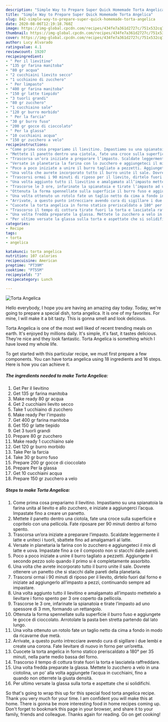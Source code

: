 ```yaml
---
description: "Simple Way to Prepare Super Quick Homemade Torta Angelica"
title: "Simple Way to Prepare Super Quick Homemade Torta Angelica"
slug: 842-simple-way-to-prepare-super-quick-homemade-torta-angelica
date: 2020-08-06T12:19:18.760Z
image: https://img-global.cpcdn.com/recipes/434fe7a361d2727c/751x532cq70/torta-angelica-recipe-main-photo.jpg
thumbnail: https://img-global.cpcdn.com/recipes/434fe7a361d2727c/751x532cq70/torta-angelica-recipe-main-photo.jpg
cover: https://img-global.cpcdn.com/recipes/434fe7a361d2727c/751x532cq70/torta-angelica-recipe-main-photo.jpg
author: Lucy Alvarado
ratingvalue: 4.1
reviewcount: 19207
recipeingredient:
- " Per il lievitino"
- "135 gr farina manitoba"
- "80 gr acqua"
- "2 cucchiaini lievito secco"
- "1 ucchiaino di zucchero"
- " Per limpasto"
- "400 gr farina manitoba"
- "150 gr latte tiepido"
- "3 tuorli grandi"
- "80 gr zucchero"
- "1 cucchiaino sale"
- "120 gr burro morbido"
- " Per la farcia"
- "30 gr burro fuso"
- "200 gr gocce di cioccolato"
- " Per la glassa"
- "10 cucchiaini acqua"
- "150 gr zucchero a velo"
recipeinstructions:
- "Come prima cosa prepariamo il lievitino. Impastiamo su una spianatoia la farina unita al lievito e allo zucchero, e iniziate a aggiungerci l’acqua. Impastate fino a creare un panetto."
- "Mettete il panetto dentro una ciotola, fate una croce sulla superficie e copritelo con una pellicola. Fate riposare per 90 minuti dentro al forno spento."
- "Trascorsa un’ora iniziate a preparare l’impasto. Scaldate leggermente il latte e uniteci i tuorli, sbattete fino ad amalgamarli al latte."
- "Versate in planetaria la farina con lo zucchero e aggiungeteci il mix di latte e uova. Impastate fino a ce il composto non si stacchi dalle pareti."
- "Poco a poco iniziate a unire il burro tagliato a pezzetti. Aggiungete il secondo pezzo solo quando il primo si è completamente assorbito."
- "Una volta che avrete incorporato tutto il burro unite il sale. Dovrete ottenere un panetto che si stacchi dalle pareti della planetaria."
- "Trascorsi ormai i 90 minuti di riposo per il lievito, dirtelo fuori dal forno e iniziate ad aggiungerlo all’impasto a pezzi, continuando sempre ad impastare."
- "Una volta aggiunto tutto il lievitino e amalgamato all’impasto mettetelo a lievitare i forno spento per 3 ore coperto da pellicola."
- "Trascorse le 3 ore, infarinate la spianatoia e tirate l’impasto ad uno spessore di 3 mm, formando un rettangolo."
- "Ottenuta la forma spennellate sulla superficie il burro fuso e aggiungete le gocce di cioccolato. Arrotolate la pasta ben stretta partendo dal lato lungo."
- "Una volta ottenuto un rotolo fate un taglio netto da cima a fondo in modo da ricavarne due metà."
- "Arrivate, a questo punto intrecciare avendo cura di sigillare i due lembi e create una corona. Fate lievitare di nuovo in forno per un’oretta."
- "Cuocete la torta angelica in forno statico preriscaldato a 180° per 35 minuti, nella parte medio bassa del forno."
- "Trascorso il tempo di cottura tirate fuori la torta e lasciatela raffreddare."
- "Una volta fredda preparate la glassa. Mettete lo zucchero a velo in una ciotolina, un po&#39; alla volta aggiungete l’acqua in cucchiaini, fino a quando non otterrete la giusta densità."
- "Per ultimo versate la glassa sulla torta e aspettate che si solidifichi."
categories:
- Recipe
tags:
- torta
- angelica

katakunci: torta angelica 
nutrition: 107 calories
recipecuisine: American
preptime: "PT39M"
cooktime: "PT55M"
recipeyield: "3"
recipecategory: Lunch

---
```



![Torta Angelica](https://img-global.cpcdn.com/recipes/434fe7a361d2727c/751x532cq70/torta-angelica-recipe-main-photo.jpg)

Hello everybody, I hope you are having an amazing day today. Today, we're going to prepare a special dish, torta angelica. It is one of my favorites. For mine, I will make it a bit tasty. This is gonna smell and look delicious.

Torta Angelica is one of the most well liked of recent trending meals on earth. It's enjoyed by millions daily. It's simple, it's fast, it tastes delicious. They're nice and they look fantastic. Torta Angelica is something which I have loved my whole life.




To get started with this particular recipe, we must first prepare a few components. You can have torta angelica using 18 ingredients and 16 steps. Here is how you can achieve it.

<!--inarticleads1-->

##### The ingredients needed to make Torta Angelica:

1. Get  Per il lievitino
1. Get 135 gr farina manitoba
1. Make ready 80 gr acqua
1. Get 2 cucchiaini lievito secco
1. Take 1 ucchiaino di zucchero
1. Make ready  Per l&#39;impasto
1. Get 400 gr farina manitoba
1. Get 150 gr latte tiepido
1. Get 3 tuorli grandi
1. Prepare 80 gr zucchero
1. Make ready 1 cucchiaino sale
1. Get 120 gr burro morbido
1. Take  Per la farcia
1. Take 30 gr burro fuso
1. Prepare 200 gr gocce di cioccolato
1. Prepare  Per la glassa
1. Get 10 cucchiaini acqua
1. Prepare 150 gr zucchero a velo




<!--inarticleads2-->

##### Steps to make Torta Angelica:

1. Come prima cosa prepariamo il lievitino. Impastiamo su una spianatoia la farina unita al lievito e allo zucchero, e iniziate a aggiungerci l’acqua. Impastate fino a creare un panetto.
1. Mettete il panetto dentro una ciotola, fate una croce sulla superficie e copritelo con una pellicola. Fate riposare per 90 minuti dentro al forno spento.
1. Trascorsa un’ora iniziate a preparare l’impasto. Scaldate leggermente il latte e uniteci i tuorli, sbattete fino ad amalgamarli al latte.
1. Versate in planetaria la farina con lo zucchero e aggiungeteci il mix di latte e uova. Impastate fino a ce il composto non si stacchi dalle pareti.
1. Poco a poco iniziate a unire il burro tagliato a pezzetti. Aggiungete il secondo pezzo solo quando il primo si è completamente assorbito.
1. Una volta che avrete incorporato tutto il burro unite il sale. Dovrete ottenere un panetto che si stacchi dalle pareti della planetaria.
1. Trascorsi ormai i 90 minuti di riposo per il lievito, dirtelo fuori dal forno e iniziate ad aggiungerlo all’impasto a pezzi, continuando sempre ad impastare.
1. Una volta aggiunto tutto il lievitino e amalgamato all’impasto mettetelo a lievitare i forno spento per 3 ore coperto da pellicola.
1. Trascorse le 3 ore, infarinate la spianatoia e tirate l’impasto ad uno spessore di 3 mm, formando un rettangolo.
1. Ottenuta la forma spennellate sulla superficie il burro fuso e aggiungete le gocce di cioccolato. Arrotolate la pasta ben stretta partendo dal lato lungo.
1. Una volta ottenuto un rotolo fate un taglio netto da cima a fondo in modo da ricavarne due metà.
1. Arrivate, a questo punto intrecciare avendo cura di sigillare i due lembi e create una corona. Fate lievitare di nuovo in forno per un’oretta.
1. Cuocete la torta angelica in forno statico preriscaldato a 180° per 35 minuti, nella parte medio bassa del forno.
1. Trascorso il tempo di cottura tirate fuori la torta e lasciatela raffreddare.
1. Una volta fredda preparate la glassa. Mettete lo zucchero a velo in una ciotolina, un po&#39; alla volta aggiungete l’acqua in cucchiaini, fino a quando non otterrete la giusta densità.
1. Per ultimo versate la glassa sulla torta e aspettate che si solidifichi.




So that's going to wrap this up for this special food torta angelica recipe. Thank you very much for your time. I am confident you will make this at home. There is gonna be more interesting food in home recipes coming up. Don't forget to bookmark this page in your browser, and share it to your family, friends and colleague. Thanks again for reading. Go on get cooking!
